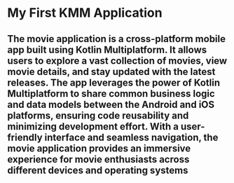 #  My First KMM Application
## The movie application is a cross-platform mobile app built using Kotlin Multiplatform. It allows users to explore a vast collection of movies, view movie details, and stay updated with the latest releases. The app leverages the power of Kotlin Multiplatform to share common business logic and data models between the Android and iOS platforms, ensuring code reusability and minimizing development effort. With a user-friendly interface and seamless navigation, the movie application provides an immersive experience for movie enthusiasts across different devices and operating systems